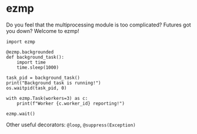 # ezmp

Do you feel that the multiprocessing module is too complicated? Futures got you down? Welcome to ezmp!

```
import ezmp

@ezmp.backgrounded
def background_task():
    import time
    time.sleep(1000)

task_pid = background_task()
print("Background task is running!")
os.waitpid(task_pid, 0)

with ezmp.Task(workers=3) as c:
    print(f"Worker {c.worker_id} reporting!")

ezmp.wait()
```

Other useful decorators: `@loop`, `@suppress(Exception)`
